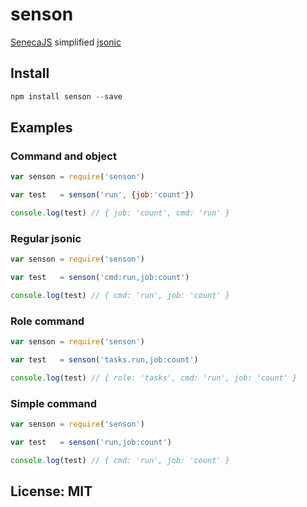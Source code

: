 # senson

[SenecaJS](https://github.com/rjrodger/senecajs) simplified [jsonic](https://github.com/rjrodger/jsonic)

## Install

```js
npm install senson --save
```
<!-- EXAMPLES:BEGIN -->
## Examples

### Command and object

```js
var senson = require('senson')

var test   = senson('run', {job:'count'})

console.log(test) // { job: 'count', cmd: 'run' }
```

### Regular jsonic

```js
var senson = require('senson')

var test   = senson('cmd:run,job:count')

console.log(test) // { cmd: 'run', job: 'count' }
```

### Role command

```js
var senson = require('senson')

var test   = senson('tasks.run,job:count')

console.log(test) // { role: 'tasks', cmd: 'run', job: 'count' }
```

### Simple command

```js
var senson = require('senson')

var test   = senson('run,job:count')

console.log(test) // { cmd: 'run', job: 'count' }
```
<!-- EXAMPLES:END -->
## License: MIT

